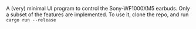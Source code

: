 A (very) minimal UI program to control the Sony-WF1000XM5 earbuds. Only a subset of the features are implemented. To use it, clone the repo, and run
`cargo run --release`
